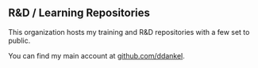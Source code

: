 ## R&D / Learning Repositories

This organization hosts my training and R&D repositories with a few set to public.

You can find my main account at [github.com/ddankel](https://github.com/ddankel).
